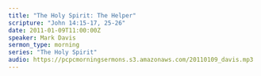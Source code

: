 ```yaml
---
title: "The Holy Spirit: The Helper"
scripture: "John 14:15-17, 25-26"
date: 2011-01-09T11:00:00Z
speaker: Mark Davis
sermon_type: morning
series: "The Holy Spirit"
audio: https://pcpcmorningsermons.s3.amazonaws.com/20110109_davis.mp3 
---
```




